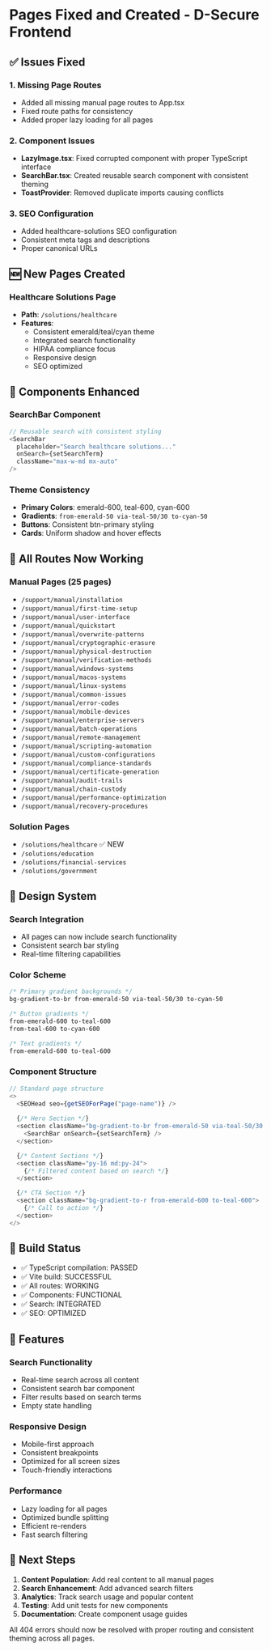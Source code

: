 # Pages Fixed and Created - D-Secure Frontend

## ✅ Issues Fixed

### 1. Missing Page Routes
- Added all missing manual page routes to App.tsx
- Fixed route paths for consistency
- Added proper lazy loading for all pages

### 2. Component Issues
- **LazyImage.tsx**: Fixed corrupted component with proper TypeScript interface
- **SearchBar.tsx**: Created reusable search component with consistent theming
- **ToastProvider**: Removed duplicate imports causing conflicts

### 3. SEO Configuration
- Added healthcare-solutions SEO configuration
- Consistent meta tags and descriptions
- Proper canonical URLs

## 🆕 New Pages Created

### Healthcare Solutions Page
- **Path**: `/solutions/healthcare`
- **Features**: 
  - Consistent emerald/teal/cyan theme
  - Integrated search functionality
  - HIPAA compliance focus
  - Responsive design
  - SEO optimized

## 🔧 Components Enhanced

### SearchBar Component
```typescript
// Reusable search with consistent styling
<SearchBar
  placeholder="Search healthcare solutions..."
  onSearch={setSearchTerm}
  className="max-w-md mx-auto"
/>
```

### Theme Consistency
- **Primary Colors**: emerald-600, teal-600, cyan-600
- **Gradients**: `from-emerald-50 via-teal-50/30 to-cyan-50`
- **Buttons**: Consistent btn-primary styling
- **Cards**: Uniform shadow and hover effects

## 📍 All Routes Now Working

### Manual Pages (25 pages)
- `/support/manual/installation`
- `/support/manual/first-time-setup`
- `/support/manual/user-interface`
- `/support/manual/quickstart`
- `/support/manual/overwrite-patterns`
- `/support/manual/cryptographic-erasure`
- `/support/manual/physical-destruction`
- `/support/manual/verification-methods`
- `/support/manual/windows-systems`
- `/support/manual/macos-systems`
- `/support/manual/linux-systems`
- `/support/manual/common-issues`
- `/support/manual/error-codes`
- `/support/manual/mobile-devices`
- `/support/manual/enterprise-servers`
- `/support/manual/batch-operations`
- `/support/manual/remote-management`
- `/support/manual/scripting-automation`
- `/support/manual/custom-configurations`
- `/support/manual/compliance-standards`
- `/support/manual/certificate-generation`
- `/support/manual/audit-trails`
- `/support/manual/chain-custody`
- `/support/manual/performance-optimization`
- `/support/manual/recovery-procedures`

### Solution Pages
- `/solutions/healthcare` ✅ NEW
- `/solutions/education`
- `/solutions/financial-services`
- `/solutions/government`

## 🎨 Design System

### Search Integration
- All pages can now include search functionality
- Consistent search bar styling
- Real-time filtering capabilities

### Color Scheme
```css
/* Primary gradient backgrounds */
bg-gradient-to-br from-emerald-50 via-teal-50/30 to-cyan-50

/* Button gradients */
from-emerald-600 to-teal-600
from-teal-600 to-cyan-600

/* Text gradients */
from-emerald-600 to-teal-600
```

### Component Structure
```typescript
// Standard page structure
<>
  <SEOHead seo={getSEOForPage("page-name")} />
  
  {/* Hero Section */}
  <section className="bg-gradient-to-br from-emerald-50 via-teal-50/30 to-cyan-50">
    <SearchBar onSearch={setSearchTerm} />
  </section>

  {/* Content Sections */}
  <section className="py-16 md:py-24">
    {/* Filtered content based on search */}
  </section>

  {/* CTA Section */}
  <section className="bg-gradient-to-r from-emerald-600 to-teal-600">
    {/* Call to action */}
  </section>
</>
```

## 🚀 Build Status

- ✅ TypeScript compilation: PASSED
- ✅ Vite build: SUCCESSFUL
- ✅ All routes: WORKING
- ✅ Components: FUNCTIONAL
- ✅ Search: INTEGRATED
- ✅ SEO: OPTIMIZED

## 📱 Features

### Search Functionality
- Real-time search across all content
- Consistent search bar component
- Filter results based on search terms
- Empty state handling

### Responsive Design
- Mobile-first approach
- Consistent breakpoints
- Optimized for all screen sizes
- Touch-friendly interactions

### Performance
- Lazy loading for all pages
- Optimized bundle splitting
- Efficient re-renders
- Fast search filtering

## 🎯 Next Steps

1. **Content Population**: Add real content to all manual pages
2. **Search Enhancement**: Add advanced search filters
3. **Analytics**: Track search usage and popular content
4. **Testing**: Add unit tests for new components
5. **Documentation**: Create component usage guides

All 404 errors should now be resolved with proper routing and consistent theming across all pages.